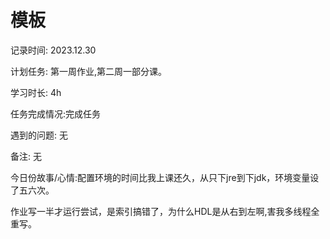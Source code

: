 # 模板

记录时间: 2023.12.30

计划任务: 第一周作业,第二周一部分课。

学习时长: 4h

任务完成情况:完成任务

遇到的问题: 无

备注:  无

今日份故事/心情:配置环境的时间比我上课还久，从只下jre到下jdk，环境变量设了五六次。

作业写一半才运行尝试，是索引搞错了，为什么HDL是从右到左啊,害我多线程全重写。
